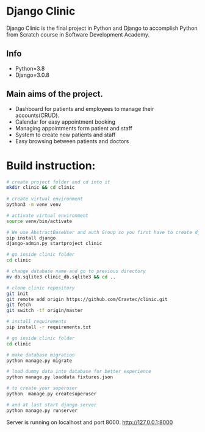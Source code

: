 # Django Clinic
Django Clinic is the final project in Python and Django to accomplish Python from Scratch course in Software Development Academy.

## Info

* Python=3.8
* Django=3.0.8

## Main aims of the project.

* Dashboard for patients and employees to manage their accounts(CRUD).
* Calendar for easy appointment booking
* Managing appointments form patient and staff
* System to create new patients and staff
* Easy browsing between patients and doctors


# Build instruction:

```bash
# create project folder and cd into it
mkdir clinic && cd clinic
 
# create virtual environment
python3 -m venv venv

# activate virtual environment
source venv/bin/activate

# We use AbstractBaseUser and auth Group so you first have to create django project and auth database
pip install django
django-admin.py startproject clinic

# go inside clinic folder
cd clinic

# change database name and go to previous directory
mv db.sqlite3 clinic_db.sqlite3 && cd ..

# clone clinic repository
git init
git remote add origin https://github.com/Cravtec/clinic.git
git fetch
git switch -tf origin/master

# install requirements
pip install -r requirements.txt

# go inside clinic folder
cd clinic

# make database migration
python manage.py migrate

# load dummy data into database for better experience
python manage.py loaddata fixtures.json

# to create your superuser
python  manage.py createsuperuser

# and at last start django server
python manage.py runserver
```

Server is running on localhost and port 8000:
http://127.0.0.1:8000
